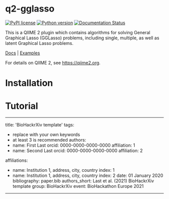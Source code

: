 # q2-gglasso

[![PyPI license](https://img.shields.io/pypi/l/gglasso.svg)](https://pypi.python.org/pypi/gglasso/)
[![Python version](https://img.shields.io/badge/python-3.6%20%7C%203.7%20%7C%203.8%20%7C%203.9-blue)](https://www.python.org/)
[![Documentation Status](https://readthedocs.org/projects/gglasso/badge/?version=latest)](http://gglasso.readthedocs.io/?badge=latest)

This is a QIIME 2 plugin which contains algorithms for solving General Graphical Lasso (GGLasso) problems, including single, multiple, as well as latent 
Graphical Lasso problems. <br>

[Docs](https://gglasso.readthedocs.io/en/latest/) | [Examples](https://gglasso.readthedocs.io/en/latest/auto_examples/index.html)

For details on QIIME 2, see https://qiime2.org.

# Installation

# Tutorial

---
title: 'BioHackrXiv  template'
tags:
  - replace with your own keywords
  - at least 3 is recommended
authors:
  - name: First Last
    orcid: 0000-0000-0000-0000
    affiliation: 1
  - name: Second Last
    orcid: 0000-0000-0000-0000
    affiliation: 2

affiliations:
 - name: Institution 1, address, city, country
   index: 1
 - name: Institution 1, address, city, country
   index: 2
date: 01 January 2020
bibliography: paper.bib
authors_short: Last et al. (2021) BioHackrXiv  template
group: BioHackrXiv
event: BioHackathon Europe 2021
---

[//]: # (---)

[//]: # (title: 'type')

[//]: # (feature:)

[//]: # (  - name: 'elevation', 'extract-concen', 'amplicon-concentration', 'depth', 'ph',)

[//]: # (       'toc', 'ec', 'average-soil-relative-humidity',)

[//]: # (       'relative-humidity-soil-high', 'relative-humidity-soil-low',)

[//]: # (       'percent-relative-humidity-soil-100', 'average-soil-temperature',)

[//]: # (       'temperature-soil-high', 'temperature-soil-low', 'percentcover')

[//]: # (    unit: )

[//]: # (    mean: 2825.133333	2.928547	9.538267	2.000000	7.052000	693.800000	0.721227	63.267467	78.514160	43.620560	37.864667	15.722800	23.612293	7.238933	1.821733)

[//]: # (    std: 1014.227923	5.956395	6.807328	0.464991	2.533533	1958.486971	1.262981	33.544710	32.094482	32.581004	39.448915	5.796068	6.821102	5.956392	3.045814)

[//]: # (    min: 895.000000	0.010000	0.120000	1.000000	0.000000	0.000000	0.000000	0.000000	0.000000	0.000000	0.000000	0.000000	0.000000	-2.570000	0.000000)

[//]: # (    max: 4697.000000	33.492000	19.200000	3.000000	9.360000	16449.000000	6.080000	100.000000	100.000000	100.000000	100.000000	23.610000	35.210000	18.330000	8.800000)

[//]: # (---)
